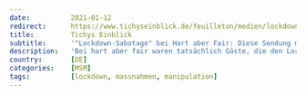 ```yaml
---
date:          2021-01-12
redirect:      https://www.tichyseinblick.de/feuilleton/medien/lockdown-sabotage-bei-hart-aber-fair-diese-sendung-muss-rueckgaengig-gemacht-werden/
title:         Tichys Einblick
subtitle:      '"Lockdown-Sabotage" bei Hart aber Fair: Diese Sendung muss rückgängig gemacht werden'
description:   'Bei hart aber fair waren tatsächlich Gäste, die den Lockdown als solchen in Frage gestellt und die Regierung klar kritisiert haben. Das sorgt schnell für Mega-Empörung im Netz.'
country:       [DE]
categories:    [MSM]
tags:          [lockdown, massnahmen, manipulation]
---
```

